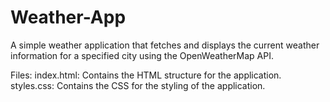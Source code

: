# Weather-App
A simple weather application that fetches and displays the current weather information for a specified city using the OpenWeatherMap API.

Files:
	 index.html: Contains the HTML structure for the application.
	 styles.css:  Contains the CSS for the styling of the application.

